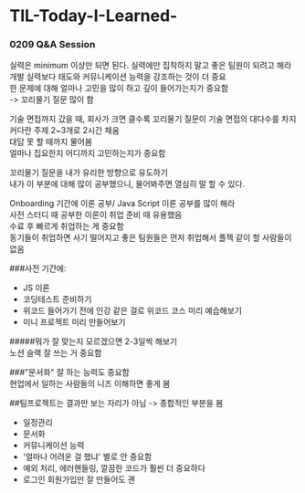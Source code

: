 # TIL-Today-I-Learned-
### 0209 Q&A Session
실력은 minimum 이상만 되면 된다.
실력에만 집착하지 말고 좋은 팀원이 되려고 해라   
개발 실력보다 태도와 커뮤니케이션 능력을 강조하는 것이 더 중요   
한 문제에 대해 얼마나 고민을 많이 하고 깊이 들어가는지가 중요함   
-> 꼬리물기 질문 많이 함


기술 면접까지 갔을 때, 회사가 크면 클수록 꼬리물기 질문이 기술 면접의 대다수를 차지   
커다란 주제 2~3개로 2시간 채움   
대답 못 할 때까지 물어봄   
얼마나 집요한지 어디까지 고민하는지가 중요함   

꼬리물기 질문을 내가 유리한 방향으로 유도하기   
내가 이 부분에 대해 많이 공부했으니, 물어봐주면 열심히 말 할 수 있다.   

Onboarding 기간에 이론 공부/ Java Script 이론 공부를 많이 해라   
사전 스터디 때 공부한 이론이 취업 준비 때 유용했음   
수료 후 빠르게 취업하는 게 중요함   
동기들이 취업하면 사기 떨어지고 좋은 팀원들은 먼저 취업해서 플젝 같이 할 사람들이 없음      

###사전 기간에:   
- JS 이론
- 코딩테스트 준비하기
- 위코드 들어가기 전에 인강 같은 걸로 위코드 코스 미리 예습해보기
- 미니 프로젝트 미리 만들어보기   

#####뭐가 잘 맞는지 모르겠으면 2-3일씩 해보기   
노션 슬랙 잘 쓰는 거 중요함   

###"문서화" 잘 하는 능력도 중요함   
현업에서 일하는 사람들의 니즈 이해하면 좋게 봄

##팀프로젝트는 결과만 보는 자리가 아님
-> 종합적인 부분을 봄 
- 일정관리
- 문서화
- 커뮤니케이션 능력
- '얼마나 어려운 걸 했냐' 별로 안 중요함
- 예외 처리, 에러핸들링, 깔끔한 코드가 훨씬 더 중요하다
- 로그인 회원가입만 잘 만들어도 괜
